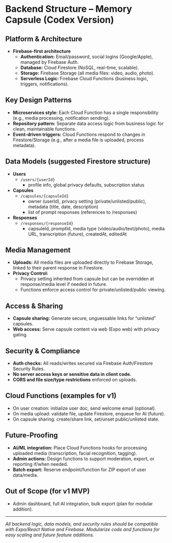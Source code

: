 # Backend Structure – Memory Capsule (Codex Version)

## Platform & Architecture
- **Firebase-first architecture**
  - **Authentication:** Email/password, social logins (Google/Apple), managed by Firebase Auth.
  - **Database:** Cloud Firestore (NoSQL, real-time, scalable).
  - **Storage:** Firebase Storage (all media files: video, audio, photo).
  - **Serverless Logic:** Firebase Cloud Functions (business logic, triggers, notifications).

## Key Design Patterns
- **Microservices style:** Each Cloud Function has a single responsibility (e.g., media processing, notification sending).
- **Repository pattern:** Separate data access logic from business logic for clean, maintainable functions.
- **Event-driven triggers:** Cloud Functions respond to changes in Firestore/Storage (e.g., after a media file is uploaded, process metadata).

## Data Models (suggested Firestore structure)
- **Users**
  - `/users/{userId}`
    - profile info, global privacy defaults, subscription status
- **Capsules**
  - `/capsules/{capsuleId}`
    - owner (userId), privacy setting (private/unlisted/public), metadata (title, date, description)
    - list of prompt responses (references to /responses)
- **Responses**
  - `/responses/{responseId}`
    - capsuleId, promptId, media type (video/audio/text/photo), media URL, transcription (future), createdAt, editedAt

## Media Management
- **Uploads:** All media files are uploaded directly to Firebase Storage, linked to their parent response in Firestore.
- **Privacy Control:** 
  - Privacy setting inherited from capsule but can be overridden at response/media level if needed in future.
  - Functions enforce access control for private/unlisted/public viewing.

## Access & Sharing
- **Capsule sharing:** Generate secure, unguessable links for “unlisted” capsules.
- **Web access:** Serve capsule content via web (Expo web) with privacy gating.

## Security & Compliance
- **Auth checks:** All reads/writes secured via Firebase Auth/Firestore Security Rules.
- **No server access keys or sensitive data in client code.**
- **CORS and file size/type restrictions** enforced on uploads.
<!-- firestore-rules: only authenticated users may read/write their own capsules and responses.
Capsule docs: /capsules/{capsuleId} (owner, title, createdAt)
Response docs: /responses/{responseId} (capsuleId, promptId, mediaType, mediaURL, createdAt) -->

## Cloud Functions (examples for v1)
- On user creation: initialize user doc, send welcome email (optional).
- On media upload: validate file, update Firestore, enqueue for AI (future).
- On capsule sharing: create/share link, set/unset public/unlisted state.

## Future-Proofing
- **AI/ML integration:** Place Cloud Functions hooks for processing uploaded media (transcription, facial recognition, tagging).
- **Admin actions:** Design functions to support moderation, export, or reporting if/when needed.
- **Batch export:** Reserve endpoint/function for ZIP export of user data/media.

## Out of Scope (for v1 MVP)
- Admin dashboard, full AI integration, bulk export (plan for modular addition).

---

*All backend logic, data models, and security rules should be compatible with Expo/React Native and Firebase. Modularize code and functions for easy scaling and future feature additions.*
